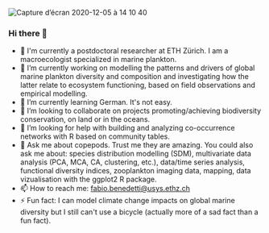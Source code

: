 ![Capture d’écran 2020-12-05 à 14 10 40](https://user-images.githubusercontent.com/75484332/101244006-2bd97300-3704-11eb-806b-2c3d28c3b6e3.png)

### Hi there 👋

 - 🔭 I'm currently a postdoctoral researcher at ETH Zürich. I am a macroecologist specialized in marine plankton. 
 - 🔭 I’m currently working on modelling the patterns and drivers of global marine plankton diversity and composition and investigating how the latter relate to ecosystem functioning, based on field observations and empirical modelling.
 - 🌱 I’m currently learning German. It's not easy.
 - 👯 I’m looking to collaborate on projects promoting/achieving biodiversity conservation, on land or in the oceans.
 - 🤔 I’m looking for help with building and analyzing co-occurrence networks with R based on community tables.
 - 💬 Ask me about copepods. Trust me they are amazing. You could also ask me about: species distribution modelling (SDM), multivariate data analysis (PCA, MCA, CA, clustering, etc.), data/time series analysis, functional diversity indices, zooplankton imaging data, mapping, data vizualisation with the ggplot2 R package.
 - 📫 How to reach me: fabio.benedetti@usys.ethz.ch 
 - ⚡ Fun fact: I can model climate change impacts on global marine diversity but I still can't use a bicycle (actually more of a sad fact than a fun fact).
